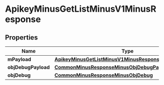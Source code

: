 
# ApikeyMinusGetListMinusV1MinusResponse

## Properties
Name | Type | Description | Notes
------------ | ------------- | ------------- | -------------
**mPayload** | [**ApikeyMinusGetListMinusV1MinusResponseMinusMPayload**](ApikeyMinusGetListMinusV1MinusResponseMinusMPayload.md) |  | 
**objDebugPayload** | [**CommonMinusResponseMinusObjDebugPayloadGetList**](CommonMinusResponseMinusObjDebugPayloadGetList.md) |  |  [optional]
**objDebug** | [**CommonMinusResponseMinusObjDebug**](CommonMinusResponseMinusObjDebug.md) |  |  [optional]



